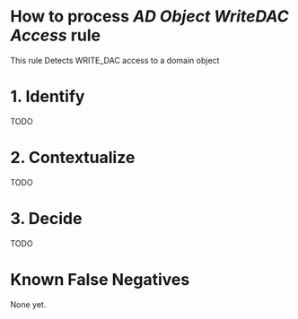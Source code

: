 # How to process *AD Object WriteDAC Access* rule
This rule Detects WRITE_DAC access to a domain object

# 1. Identify
TODO

# 2. Contextualize
TODO

# 3. Decide
TODO

# Known False Negatives
None yet.
